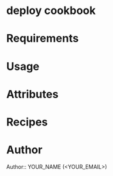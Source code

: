 # deploy cookbook

# Requirements

# Usage

# Attributes

# Recipes

# Author

Author:: YOUR_NAME (<YOUR_EMAIL>)
